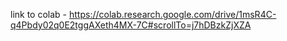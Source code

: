 link to colab - https://colab.research.google.com/drive/1msR4C-q4Pbdy02q0E2tggAXeth4MX-7C#scrollTo=j7hDBzkZjXZA